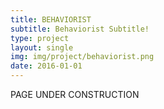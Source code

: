 ```yaml
---
title: BEHAVIORIST
subtitle: Behaviorist Subtitle!
type: project
layout: single
img: img/project/behaviorist.png
date: 2016-01-01
---
```


PAGE UNDER CONSTRUCTION
